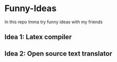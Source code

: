 # Funny-Ideas
In this repo Imma try funny ideas with my friends

## Idea 1: Latex compiler

## Idea 2: Open source text translator
